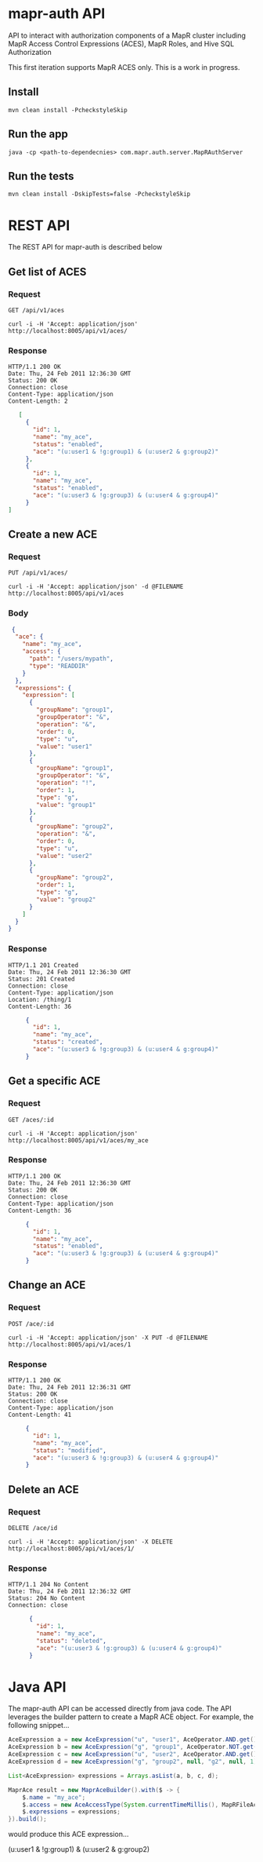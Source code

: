 # mapr-auth API

API to interact with authorization components of a MapR cluster including MapR Access Control Expressions (ACES), MapR Roles, and Hive SQL Authorization

This first iteration supports MapR ACES only. This is a work in progress.


## Install

    mvn clean install -PcheckstyleSkip

## Run the app

    java -cp <path-to-dependecnies> com.mapr.auth.server.MapRAuthServer

## Run the tests

    mvn clean install -DskipTests=false -PcheckstyleSkip
    


# REST API

The REST API for mapr-auth is described below

## Get list of ACES

### Request

`GET /api/v1/aces`

    curl -i -H 'Accept: application/json' http://localhost:8005/api/v1/aces/
    

### Response

    HTTP/1.1 200 OK
    Date: Thu, 24 Feb 2011 12:36:30 GMT
    Status: 200 OK
    Connection: close
    Content-Type: application/json
    Content-Length: 2

```json
   [
     {
       "id": 1,
       "name": "my_ace",
       "status": "enabled",
       "ace": "(u:user1 & !g:group1) & (u:user2 & g:group2)"
     },
     {
       "id": 1,
       "name": "my_ace",
       "status": "enabled",
       "ace": "(u:user3 & !g:group3) & (u:user4 & g:group4)"
     }
]
```


## Create a new ACE

### Request

`PUT /api/v1/aces/`

    curl -i -H 'Accept: application/json' -d @FILENAME http://localhost:8005/api/v1/aces
    
### Body
```json
 {
  "ace": {
    "name": "my_ace",
    "access": {
      "path": "/users/mypath",
      "type": "READDIR"
    }
  },
  "expressions": {
    "expression": [
      {
        "groupName": "group1",
        "groupOperator": "&",
        "operation": "&",
        "order": 0,
        "type": "u",
        "value": "user1"
      },
      {
        "groupName": "group1",
        "groupOperator": "&",
        "operation": "!",
        "order": 1,
        "type": "g",
        "value": "group1"
      },
      {
        "groupName": "group2",
        "operation": "&",
        "order": 0,
        "type": "u",
        "value": "user2"
      },
      {
        "groupName": "group2",
        "order": 1,
        "type": "g",
        "value": "group2"
      }
    ]
  }
} 
```

### Response

    HTTP/1.1 201 Created
    Date: Thu, 24 Feb 2011 12:36:30 GMT
    Status: 201 Created
    Connection: close
    Content-Type: application/json
    Location: /thing/1
    Content-Length: 36    
    
 ```json
      {
        "id": 1,
        "name": "my_ace",
        "status": "created",
        "ace": "(u:user3 & !g:group3) & (u:user4 & g:group4)"
      }
 ```    


## Get a specific ACE

### Request

`GET /aces/:id`

    curl -i -H 'Accept: application/json' http://localhost:8005/api/v1/aces/my_ace

### Response

    HTTP/1.1 200 OK
    Date: Thu, 24 Feb 2011 12:36:30 GMT
    Status: 200 OK
    Connection: close
    Content-Type: application/json
    Content-Length: 36
    
 ```json
      {
        "id": 1,
        "name": "my_ace",
        "status": "enabled",
        "ace": "(u:user3 & !g:group3) & (u:user4 & g:group4)"
      }
 ```    


## Change an ACE

### Request

`POST /ace/:id`

    curl -i -H 'Accept: application/json' -X PUT -d @FILENAME http://localhost:8005/api/v1/aces/1

### Response

    HTTP/1.1 200 OK
    Date: Thu, 24 Feb 2011 12:36:31 GMT
    Status: 200 OK
    Connection: close
    Content-Type: application/json
    Content-Length: 41

 ```json
      {
        "id": 1,
        "name": "my_ace",
        "status": "modified",
        "ace": "(u:user3 & !g:group3) & (u:user4 & g:group4)"
      }
 ```



## Delete an ACE

### Request

`DELETE /ace/id`

    curl -i -H 'Accept: application/json' -X DELETE http://localhost:8005/api/v1/aces/1/

### Response

    HTTP/1.1 204 No Content
    Date: Thu, 24 Feb 2011 12:36:32 GMT
    Status: 204 No Content
    Connection: close
    
```json
      {
        "id": 1,
        "name": "my_ace",
        "status": "deleted",
        "ace": "(u:user3 & !g:group3) & (u:user4 & g:group4)"
      }
```      


# Java API

The mapr-auth API can be accessed directly from java code. The API leverages the builder pattern to create a MapR ACE object. For example, the following snippet...

```java
AceExpression a = new AceExpression("u", "user1", AceOperator.AND.get(), "g1", AceOperator.AND.get(), 0);
AceExpression b = new AceExpression("g", "group1", AceOperator.NOT.get(), "g1", AceOperator.AND.get(), 1);
AceExpression c = new AceExpression("u", "user2", AceOperator.AND.get(), "g2", null, 0);
AceExpression d = new AceExpression("g", "group2", null, "g2", null, 1);

List<AceExpression> expressions = Arrays.asList(a, b, c, d);

MaprAce result = new MaprAceBuilder().with($ -> {
	$.name = "my_ace";
	$.access = new AceAccessType(System.currentTimeMillis(), MapRFileAce.AccessType.READDIR);
	$.expressions = expressions;
}).build();
```

would produce this ACE expression...

(u:user1 & !g:group1) & (u:user2 & g:group2) 
